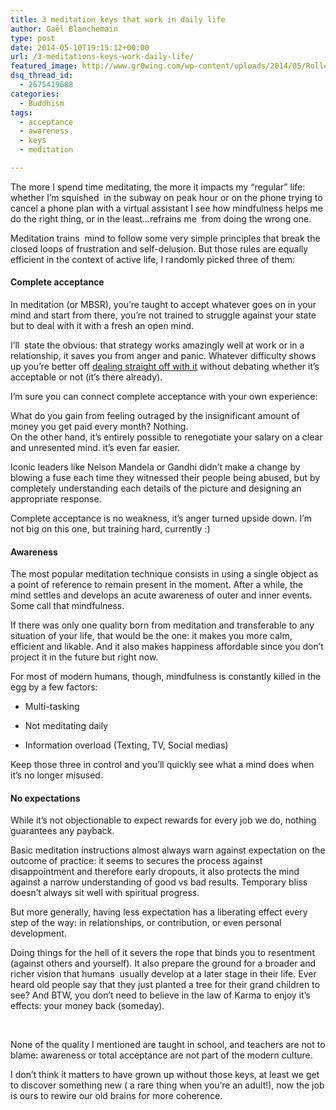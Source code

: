 ```yaml
---
title: 3 meditation keys that work in daily life
author: Gaël Blanchemain
type: post
date: 2014-05-10T19:15:12+00:00
url: /3-meditations-keys-work-daily-life/
featured_image: http://www.gr0wing.com/wp-content/uploads/2014/05/Roller_chain_drive_Army_Service_Corps_Training_Mechanical_Transport_1911.jpg
dsq_thread_id:
  - 2675419688
categories:
  - Buddhism
tags:
  - acceptance
  - awareness
  - keys
  - meditation

---
```

The more I spend time meditating, the more it impacts my &#8220;regular&#8221; life: whether I&#8217;m squished  in the subway on peak hour or on the phone trying to cancel a phone plan with a virtual assistant I see how mindfulness helps me do the right thing, or in the least&#8230;refrains me  from doing the wrong one.

Meditation trains  mind to follow some very simple principles that break the closed loops of frustration and self-delusion. But those rules are equally efficient in the context of active life, I randomly picked three of them:

#### Complete acceptance

In meditation (or MBSR), you&#8217;re taught to accept whatever goes on in your mind and start from there, you&#8217;re not trained to struggle against your state but to deal with it with a fresh an open mind.

I&#8217;ll  state the obvious: that strategy works amazingly well at work or in a relationship, it saves you from anger and panic. Whatever difficulty shows up you&#8217;re better off <a href="http://www.raptitude.com/2014/05/okay-to-be-here/" target="_blank">dealing straight off with it</a> without debating whether it&#8217;s acceptable or not (it&#8217;s there already).

I&#8217;m sure you can connect complete acceptance with your own experience:

What do you gain from feeling outraged by the insignificant amount of money you get paid every month? Nothing.  
On the other hand, it&#8217;s entirely possible to renegotiate your salary on a clear and unresented mind. it&#8217;s even far easier.

Iconic leaders like Nelson Mandela or Gandhi didn&#8217;t make a change by blowing a fuse each time they witnessed their people being abused, but by completely understanding each details of the picture and designing an appropriate response.

Complete acceptance is no weakness, it&#8217;s anger turned upside down. I&#8217;m not big on this one, but training hard, currently :)

#### Awareness

The most popular meditation technique consists in using a single object as a point of reference to remain present in the moment. After a while, the mind settles and develops an acute awareness of outer and inner events.  Some call that mindfulness.

If there was only one quality born from meditation and transferable to any situation of your life, that would be the one: it makes you more calm, efficient and likable. And it also makes happiness affordable since you don&#8217;t project it in the future but right now.

For most of modern humans, though, mindfulness is constantly killed in the egg by a few factors:

  * Multi-tasking

  * Not meditating daily

  * Information overload (Texting, TV, Social medias)

Keep those three in control and you&#8217;ll quickly see what a mind does when it&#8217;s no longer misused.

#### No expectations

While it&#8217;s not objectionable to expect rewards for every job we do, nothing guarantees any payback.

Basic meditation instructions almost always warn against expectation on the outcome of practice: it seems to secures the process against disappointment and therefore early dropouts, it also protects the mind against a narrow understanding of good vs bad results. Temporary bliss doesn&#8217;t always sit well with spiritual progress.

But more generally, having less expectation has a liberating effect every step of the way: in relationships, or contribution, or even personal development.

Doing things for the hell of it severs the rope that binds you to resentment (against others and yourself). It also prepare the ground for a broader and richer vision that humans  usually develop at a later stage in their life. Ever heard old people say that they just planted a tree for their grand children to see? And BTW, you don&#8217;t need to believe in the law of Karma to enjoy it&#8217;s effects: your money back (someday).

&nbsp;

None of the quality I mentioned are taught in school, and teachers are not to blame: awareness or total acceptance are not part of the modern culture.

I don&#8217;t think it matters to have grown up without those keys, at least we get to discover something new ( a rare thing when you&#8217;re an adult!), now the job is ours to rewire our old brains for more coherence.

&nbsp;